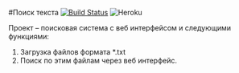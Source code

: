#Поиск текста [![Build Status](https://travis-ci.com/RenatFaiz/Multithreading-Final-Project-.svg?branch=master)](https://travis-ci.com/RenatFaiz/Multithreading-Final-Project-) ![Heroku](https://heroku-badge.herokuapp.com/?app=search-text-multi) 

Проект	– поисковая	система с веб
интерфейсом и следующими функциями:
1. Загрузка	файлов формата *.txt
2. Поиск по	этим файлам	через	веб
интерфейс.